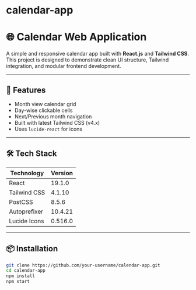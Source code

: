 # calendar-app
# 🌐 Calendar Web Application

A simple and responsive calendar app built with **React.js** and **Tailwind CSS**. This project is designed to demonstrate clean UI structure, Tailwind integration, and modular frontend development.

---

## 🚀 Features

- Month view calendar grid
- Day-wise clickable cells
- Next/Previous month navigation
- Built with latest Tailwind CSS (v4.x)
- Uses `lucide-react` for icons

---

## 🛠️ Tech Stack

| Technology      | Version     |
|-----------------|-------------|
| React           | 19.1.0      |
| Tailwind CSS    | 4.1.10      |
| PostCSS         | 8.5.6       |
| Autoprefixer    | 10.4.21     |
| Lucide Icons    | 0.516.0     |

---

## 📦 Installation

```bash
git clone https://github.com/your-username/calendar-app.git
cd calendar-app
npm install
npm start
